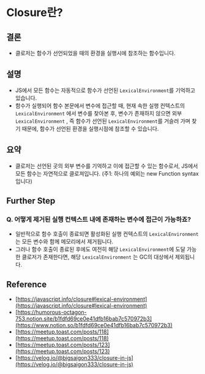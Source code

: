 # Closure란?

## 결론

- 클로저는 함수가 선언되었을 때의 환경을 실행시에 참조하는 함수입니다.

## 설명

- JS에서 모든 함수는 자동적으로 함수가 선언된 `LexicalEnvironment`를 기억하고 있습니다.
- 함수가 실행되어 함수 본문에서 변수에 접근할 때, 현재 속한 실행 컨텍스트의 `LexicalEnvironment` 에서 변수를 찾아본 후, 변수가 존재하지 않으면 외부 `LexicalEnvironment` , 즉 함수가 선언된 `LexicalEnvironment`를 거슬러 가며 찾기 때문에, 함수가 선언된 환경을 실행시점에 참조할 수 있습니다.

## 요약

- 클로저는 선언된 곳의 외부 변수를 기억하고 이에 접근할 수 있는 함수로서, JS에서 모든 함수는 자연적으로 클로져입니다. (주1: 하나의 예외는 new Function syntax 입니다)

## Further Step

### Q. 어떻게 제거된 실행 컨텍스트 내에 존재하는 변수에 접근이 가능하죠?

- 일반적으로 함수 호출이 종료되면 활성화된 실행 컨텍스트의 `LexicalEnvironment`는 모든 변수와 함께 메모리에서 제거됩니다.
- 그러나 함수 호출이 종료된 후에도 여전히 해당 `LexicalEnvironment`에 도달 가능한 클로저가 존재한다면, 해당 `LexicalEnvironment` 는 GC의 대상에서 제외됩니다.

## Reference

- [https://javascript.info/closure#lexical-environment](https://javascript.info/closure#lexical-environment)
- [https://humorous-octagon-753.notion.site/b1fdfd69ce0e41dfb16bab7c570972b3](https://www.notion.so/b1fdfd69ce0e41dfb16bab7c570972b3)
- [https://meetup.toast.com/posts/118](https://meetup.toast.com/posts/118)
- [https://meetup.toast.com/posts/123](https://meetup.toast.com/posts/123)
- [https://velog.io/@bigsaigon333/closure-in-js](https://velog.io/@bigsaigon333/closure-in-js)
